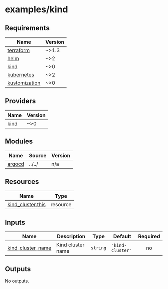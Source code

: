 # examples/kind

<!-- BEGIN_TF_DOCS -->
## Requirements

| Name | Version |
|------|---------|
| <a name="requirement_terraform"></a> [terraform](#requirement\_terraform) | ~>1.3 |
| <a name="requirement_helm"></a> [helm](#requirement\_helm) | ~>2 |
| <a name="requirement_kind"></a> [kind](#requirement\_kind) | ~>0 |
| <a name="requirement_kubernetes"></a> [kubernetes](#requirement\_kubernetes) | ~>2 |
| <a name="requirement_kustomization"></a> [kustomization](#requirement\_kustomization) | ~>0 |

## Providers

| Name | Version |
|------|---------|
| <a name="provider_kind"></a> [kind](#provider\_kind) | ~>0 |

## Modules

| Name | Source | Version |
|------|--------|---------|
| <a name="module_argocd"></a> [argocd](#module\_argocd) | ../../ | n/a |

## Resources

| Name | Type |
|------|------|
| [kind_cluster.this](https://registry.terraform.io/providers/tehcyx/kind/latest/docs/resources/cluster) | resource |

## Inputs

| Name | Description | Type | Default | Required |
|------|-------------|------|---------|:--------:|
| <a name="input_kind_cluster_name"></a> [kind\_cluster\_name](#input\_kind\_cluster\_name) | Kind cluster name | `string` | `"kind-cluster"` | no |

## Outputs

No outputs.
<!-- END_TF_DOCS -->